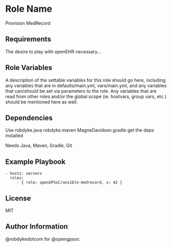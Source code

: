 Role Name
========

Provision MedRecord

Requirements
------------

The desire to play with openEHR necessary...

Role Variables
--------------

A description of the settable variables for this role should go here, including any variables that are in defaults/main.yml, vars/main.yml, and any variables that can/should be set via parameters to the role. Any variables that are read from other roles and/or the global scope (ie. hostvars, group vars, etc.) should be mentioned here as well.

Dependencies
------------

Use robdyke.java robdyke.maven MagneDavidsen.gradle get the deps installed

Needs Java, Maven, Gradle, Git

Example Playbook
-------------------------

    - hosts: servers
      roles:
         - { role: openGPSoC/ansible-medrecord, x: 42 }

License
-------

MIT

Author Information
------------------

@robdykedotcom for @opengpsoc
